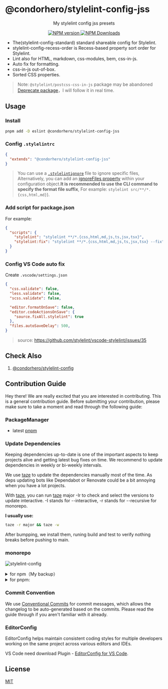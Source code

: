 # @condorhero/stylelint-config-jss

<p align="center">
    My stylelint config jss presets
</p>


<p align="center">
    <a href="https://www.npmjs.com/package/@condorhero/stylelint-config-jss" target="__blank">
        <img src="https://img.shields.io/npm/v/@condorhero/stylelint-config-jss?color=a1b858&label=" alt="NPM version">
    </a>
    <a href="https://www.npmjs.com/package/@condorhero/stylelint-config-jss" target="__blank">
        <img alt="NPM Downloads" src="https://img.shields.io/npm/dm/@condorhero/stylelint-config-jss?color=50a36f&label=">
    </a>
    <br />
</p>

- The(stylelint-config-standard) standard shareable config for Stylelint.
- stylelint-config-recess-order is Recess-based property sort order for Stylelint.
- Lint also for HTML, markdown, css-modules, bem, css-in-js.
- Auto fix for formatting.
- css-in-js out-of-box.
- Sorted CSS properties.

> Note: `@stylelint/postcss-css-in-js` package may be abandoned [Deprecate package](https://github.com/stylelint/postcss-css-in-js/issues/225)，I will follow it in real time.

## Usage

### Install

```bash
pnpm add -D eslint @condorhero/stylelint-config-jss
```

### Config `.stylelintrc`

```json
{
  "extends": "@condorhero/stylelint-config-jss"
}
```

> You can use a [`.stylelintignore`](https://stylelint.io/user-guide/ignore-code#files-entirely) file to ignore specific files, Alternatively, you can add an [ignoreFiles property](https://stylelint.io/user-guide/configure#ignorefiles) within your configuration object.**It is recommended to use the CLI command to specify the format file suffix**, For example: `stylelint src/**/*.{css,html,md}`).

### Add script for package.json

For example:

```json
{
  "scripts": {
    "stylelint": "stylelint **/*.{css,html,md,js,ts,jsx,tsx}",
    "stylelint:fix": "stylelint **/*.{css,html,md,js,ts,jsx,tsx} --fix"
  }
}
```

### Config VS Code auto fix

Create `.vscode/settings.json`

```json
{
  "css.validate": false,
  "less.validate": false,
  "scss.validate": false,

  "editor.formatOnSave": false,
  "editor.codeActionsOnSave": {
    "source.fixAll.stylelint": true
  },
  "files.autoSaveDelay": 500,
}
```
> source: https://github.com/stylelint/vscode-stylelint/issues/35

## Check Also

1. [@condorhero/stylelint-config](../../README.md)

## Contribution Guide

Hey there! We are really excited that you are interested in contributing. This is a general contribution guide. Before submitting your contribution, please make sure to take a moment and read through the following guide:

### PackageManager

- latest [pnpm](https://pnpm.io/)

### Update Dependencies

Keeping dependencies up-to-date is one of the important aspects to keep projects alive and getting latest bug fixes on time. We recommend to update dependencies in weekly or bi-weekly intervals.

We use [taze](https://github.com/antfu/taze) to update the dependencies manually most of the time. As deps updating bots like Dependabot or Renovate could be a bit annoying when you have a lot projects.

With [taze](https://github.com/antfu/taze), you can run [taze](https://github.com/antfu/taze) major -Ir to check and select the versions to update interactive. -I stands for --interactive, -r stands for --recursive for monorepo.

**I usually use:**

```zsh
taze -r major && taze -w
```

After bumpping, we install them, runing build and test to verify nothing breaks before pushing to main.

### monorepo

![stylelint-config](https://user-images.githubusercontent.com/47056890/173309864-cb19da18-2531-4407-9f07-f17e00616f90.png)

<details>
<summary>for npm（My backup）</summary>

<br />

```zsh
# add a monorepo，package.json adds a new field workspaces, which you can also add manually
npm init -w ./packages/typescript

# Run "test" script on all packages
npm run test --workspaces
# Tip - this also works:
npm run test  -ws

# To run a command for a specific package, add the --workspace (singular) flag:
# Runs "test" only on package-a
npm run test --workspace package-a

# Tip - this also works:
npm run test -w package-a
```


<br />
</details>


<details>
<summary>for pnpm:</summary>

<br />

```zsh
# add a file pnpm-workspace.yaml
# for example:
packages:
  - 'packages/*'


# Run "test" script on all packages
pnpm run test -r
# Tip - this also works:
pnpm run test --recursive

# To run a command for a specific package, add the --workspace and --filter flag:
# Runs "test" only on package-a
npm run test --recursive --filter="package-a"

# Tip - this also works:
npm run test -r -F="package-a"
```


> Note: pnpm -w is --workspace-root
Run as if pnpm was started in the root of the [workspace](https://pnpm.io/workspaces) instead of the current working directory.

<br />
</details>


### Commit Convention
We use [Conventional Commits](https://www.conventionalcommits.org/) for commit messages, which allows the changelog to be auto-generated based on the commits. Please read the guide through if you aren't familiar with it already.

### EditorConfig

EditorConfig helps maintain consistent coding styles for multiple developers working on the same project across various editors and IDEs.

VS Code need download Plugin - [EditorConfig for VS Code](https://marketplace.visualstudio.com/items?itemName=EditorConfig.EditorConfig).

## License

[MIT](https://github.com/condorheroblog/stylelint-config/blob/main/LICENSE)
